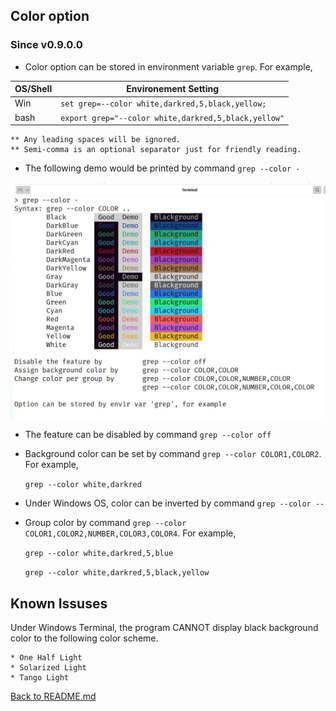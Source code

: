 ## Color option

### Since v0.9.0.0

* Color option can be stored in environment variable ```grep```. For example,

| OS/Shell  | Environement Setting |
| --------  | -------------------- |
| Win       | ```set grep=--color white,darkred,5,black,yellow;``` |
| bash      | ```export grep="--color white,darkred,5,black,yellow"``` |


    ** Any leading spaces will be ignored.
    ** Semi-comma is an optional separator just for friendly reading.

* The following demo would be printed by command ```grep --color -```

![Color Demo](https://raw.githubusercontent.com/ck-yung/grep/master/images/color-demo.gif)

* The feature can be disabled by command ```grep --color off```

* Background color can be set by command ```grep --color COLOR1,COLOR2```. For example,

    ```grep --color white,darkred```

* Under Windows OS, color can be inverted by command ```grep --color --```

* Group color by command ```grep --color COLOR1,COLOR2,NUMBER,COLOR3,COLOR4```. For example,

    ```grep --color white,darkred,5,blue```

    ```grep --color white,darkred,5,black,yellow```

## Known Issuses

Under Windows Terminal, the program CANNOT display black background color to the following color scheme.

    * One Half Light
    * Solarized Light
    * Tango Light

[Back to README.md](https://github.com/ck-yung/grep/blob/master/docs/README.md)
